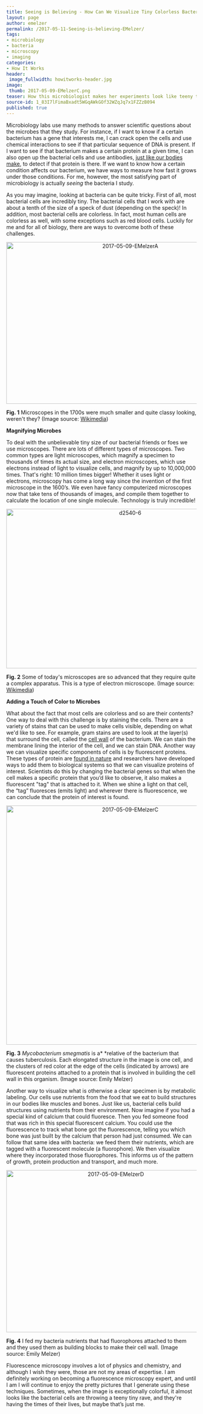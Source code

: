 ```yaml
---
title: Seeing is Believing - How Can We Visualize Tiny Colorless Bacteria?
layout: page
author: emelzer
permalink: /2017-05-11-Seeing-is-believing-EMelzer/
tags:
- microbiology
- bacteria
- microscopy
- imaging
categories:
- How It Works
header:
 image_fullwidth: howitworks-header.jpg
image:
 thumb: 2017-05-09-EMelzerC.png
teaser: How this microbiologist makes her experiments look like teeny tiny raves
source-id: 1_83I7lFimaBxadt5WGqAWkGOf32WZqJq7x1FZZzB094
published: true
---
```

Microbiology labs use many methods to answer scientific questions about the microbes that they study. For instance, if I want to know if a certain bacterium has a gene that interests me, I can crack open the cells and use chemical interactions to see if that particular sequence of DNA is present. If I want to see if that bacterium makes a certain protein at a given time, I can also open up the bacterial cells and use antibodies, [just like our bodies make](http://thatslifesci.com.s3-website-us-east-1.amazonaws.com/2016-05-23-Calling-the-Shots-Discussing-Vaccines/), to detect if that protein is there. If we want to know how a certain condition affects our bacterium, we have ways to measure how fast it grows under those conditions. For me, however, the most satisfying part of microbiology is actually *seeing* the bacteria I study. 

As you may imagine, looking at bacteria can be quite tricky. First of all, most bacterial cells are incredibly tiny. The bacterial cells that I work with are about a tenth of the size of a speck of dust (depending on the speck)! In addition, most bacterial cells are colorless. In fact, most human cells are colorless as well, with some exceptions such as red blood cells. Luckily for me and for all of biology, there are ways to overcome both of these challenges.  

<center><a data-flickr-embed="true"  href="https://www.flickr.com/photos/139839751@N06/34559484055/in/dateposted-friend/" title="2017-05-09-EMelzerA"><img src="https://c1.staticflickr.com/5/4180/34559484055_64ed014896_z.jpg" width="640" height="427" alt="2017-05-09-EMelzerA"></a><script async src="//embedr.flickr.com/assets/client-code.js" charset="utf-8"></script></center>

**Fig. 1** Microscopes in the 1700s were much smaller and quite classy looking, weren't they? (Image source: [Wikimedia](https://upload.wikimedia.org/wikipedia/commons/a/a2/1750-1770%2C_solar_microscope%2C_Benjamin_Martin%2C_London_-_Golub_Collection_of_Antique_Microscopes_-_DSC04857.JPG))**Magnifying Microbes**

To deal with the unbelievable tiny size of our bacterial friends or foes we use microscopes. There are lots of different types of microscopes. Two common types are light microscopes, which magnify a specimen to thousands of times its actual size, and electron microscopes, which use electrons instead of light to visualize cells, and magnify by up to 10,000,000 times. That's right: 10 million times bigger! Whether it uses light or electrons, microscopy has come a long way since the invention of the first microscope in the 1600’s. We even have fancy computerized microscopes now that take tens of thousands of images, and compile them together to calculate the location of one single molecule. Technology is truly incredible! 

<center><a data-flickr-embed="true"  href="https://www.flickr.com/photos/139839751@N06/34559483785/in/dateposted-friend/" title="d2540-6"><img src="https://c1.staticflickr.com/5/4173/34559483785_8637aa31a2_z.jpg" width="640" height="421" alt="d2540-6"></a><script async src="//embedr.flickr.com/assets/client-code.js" charset="utf-8"></script></center>

**Fig. 2** Some of today's microscopes are so advanced that they require quite a complex apparatus. This is a type of electron microscope. (Image source: [Wikimedia](https://upload.wikimedia.org/wikipedia/commons/1/1a/Scientists_use_a_low_temperature_scanning_electron_microscope_%28LT-SEM%29_to_view_anatomical_structures_needed_to_identify_nematodes_like_the_Parasitorhabditis_-_USDA-ARS.jpg))

**Adding a Touch of Color to Microbes**

What about the fact that most cells are colorless and so are their contents? One way to deal with this challenge is by staining the cells. There are a variety of stains that can be used to make cells visible, depending on what we'd like to see. For example, gram stains are used to look at the layer(s) that surround the cell, called the [cell wall](http://thatslifesci.com.s3-website-us-east-1.amazonaws.com/2017-02-27-When-a-wall-is-just-a-wall-EMelzer/) of the bacterium. We can stain the membrane lining the interior of the cell, and we can stain DNA. Another way we can visualize specific components of cells is by fluorescent proteins. These types of protein are [found in nature](http://thatslifesci.com.s3-website-us-east-1.amazonaws.com/2016-09-22-Fireflies-of-the-ocean-EMelzer/) and researchers have developed ways to add them to biological systems so that we can visualize proteins of interest. Scientists do this by changing the bacterial genes so that when the cell makes a specific protein that you’d like to observe, it also makes a fluorescent "tag" that is attached to it. When we shine a light on that cell, the “tag” fluoresces (emits light) and wherever there is fluorescence, we can conclude that the protein of interest is found.

<center><a data-flickr-embed="true"  href="https://www.flickr.com/photos/139839751@N06/34559483585/in/dateposted-friend/" title="2017-05-09-EMelzerC"><img src="https://c1.staticflickr.com/5/4156/34559483585_d19f12088f_z.jpg" width="640" height="631" alt="2017-05-09-EMelzerC"></a><script async src="//embedr.flickr.com/assets/client-code.js" charset="utf-8"></script></center>

**Fig. 3** *Mycobacterium smegmatis* is a* *relative of the bacterium that causes tuberculosis. Each elongated structure in the image is one cell, and the clusters of red color at the edge of the cells (indicated by arrows) are fluorescent proteins attached to a protein that is involved in building the cell wall in this organism. (Image source: Emily Melzer)

Another way to visualize what is otherwise a clear specimen is by metabolic labeling. Our cells use nutrients from the food that we eat to build structures in our bodies like muscles and bones. Just like us, bacterial cells build structures using nutrients from their environment. Now imagine if you had a special kind of calcium that could fluoresce. Then you fed someone food that was rich in this special fluorescent calcium. You could use the fluorescence to track what bone got the fluorescence, telling you which bone was just built by the calcium that person had just consumed. We can follow that same idea with bacteria: we feed them their nutrients, which are tagged with a fluorescent molecule (a fluorophore). We then visualize where they incorporated those fluorophores. This informs us of the pattern of growth, protein production and transport, and much more. 

<center><a data-flickr-embed="true"  href="https://www.flickr.com/photos/139839751@N06/34559483535/in/dateposted-friend/" title="2017-05-09-EMelzerD"><img src="https://c1.staticflickr.com/5/4156/34559483535_2052f6dbe0_z.jpg" width="564" height="428" alt="2017-05-09-EMelzerD"></a><script async src="//embedr.flickr.com/assets/client-code.js" charset="utf-8"></script></center>

**Fig. 4** I fed my bacteria nutrients that had fluorophores attached to them and they used them as building blocks to make their cell wall. (Image source: Emily Melzer)

Fluorescence microscopy involves a lot of physics and chemistry, and although I wish they were, those are not my areas of expertise. I am definitely working on becoming a fluorescence microscopy expert, and until I am I will continue to enjoy the pretty pictures that I generate using these techniques. Sometimes, when the image is exceptionally colorful, it almost looks like the bacterial cells are throwing a teeny tiny rave, and they're having the times of their lives, but maybe that’s just me. 

 

